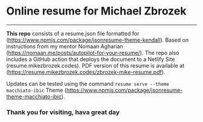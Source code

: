 # Online resume for Michael Zbrozek

---

**This repo** consists of a resume.json file formatted for (https://www.npmjs.com/package/jsonresume-theme-kendall).
Based on instructions from my mentor Nomaan Agharian (https://nomaan.me/posts/autopilot-for-your-resume/).
The repo also includes a GitHub action that deploys the document to a Netlify Site (resume.mikezbrozek.codes). PDF version of this resume is available at (https://resume.mikezbrozek.codes/zbrozek-mike-resume.pdf).

Updates can be tested using the command `resume serve --theme macchiato-ibic`
Theme (https://www.npmjs.com/package/jsonresume-theme-macchiato-ibic).

### Thank you for visiting, hava great day
